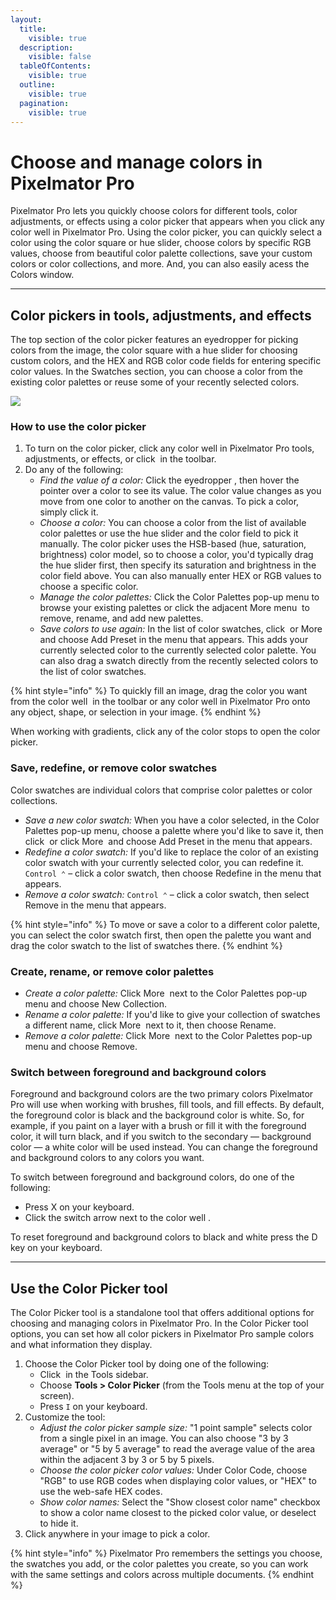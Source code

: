 ```yaml
---
layout:
  title:
    visible: true
  description:
    visible: false
  tableOfContents:
    visible: true
  outline:
    visible: true
  pagination:
    visible: true
---
```


# Choose and manage colors in Pixelmator Pro

Pixelmator Pro lets you quickly choose colors for different tools, color adjustments, or effects using a color picker that appears when you click any color well in Pixelmator Pro. Using the color picker, you can quickly select a color using the color square or hue slider, choose colors by specific RGB values, choose from beautiful color palette collections, save your custom colors or color collections, and more. And, you can also easily acess the Colors window.

***

## Color pickers in tools, adjustments, and effects

The top section of the color picker features an eyedropper for picking colors from the image, the color square with a hue slider for choosing custom colors, and the HEX and RGB color code fields for entering specific color values. In the Swatches section, you can choose a color from the existing color palettes or reuse some of your recently selected colors.

![](https://help.pixelmator.com/pixelmator-pro/3.5/assets/English/1604751877000.png)

### How to use the color picker

1. To turn on the color picker, click any color well in Pixelmator Pro tools, adjustments, or effects, or click <img src="https://help.pixelmator.com/pixelmator-pro/3.5/assets/English/1623920552000.png" alt="" data-size="line"> in the toolbar.
2. Do any of the following:
   * _Find the value of a color:_ Click the eyedropper <img src="https://help.pixelmator.com/pixelmator-pro/3.5/assets/English/1585123131000.png" alt="" data-size="line">, then hover the pointer over a color to see its value. The color value changes as you move from one color to another on the canvas. To pick a color, simply click it.
   * _Choose a color:_ You can choose a color from the list of available color palettes or use the hue slider and the color field to pick it manually. The color picker uses the HSB-based (hue, saturation, brightness) color model, so to choose a color, you'd typically drag the hue slider first, then specify its saturation and brightness in the color field above. You can also manually enter HEX or RGB values to choose a specific color.
   * _Manage the color palettes:_ Click the Color Palettes pop-up menu to browse your existing palettes or click the adjacent More menu <img src="https://help.pixelmator.com/pixelmator-pro/3.5/assets/English/1604752027000.png" alt="" data-size="line"> to remove, rename, and add new palettes.
   * _Save colors to use again:_ In the list of color swatches, click <img src="https://help.pixelmator.com/pixelmator-pro/3.5/assets/English/1579274394000.png" alt="" data-size="line"> or More <img src="https://help.pixelmator.com/pixelmator-pro/3.5/assets/English/1604752027000.png" alt="" data-size="line"> and choose Add Preset in the menu that appears. This adds your currently selected color to the currently selected color palette. You can also drag a swatch directly from the recently selected colors to the list of color swatches.

{% hint style="info" %}
To quickly fill an image, drag the color you want from the color well <img src="https://help.pixelmator.com/pixelmator-pro/3.5/assets/English/1623920552000.png" alt="" data-size="line"> in the toolbar or any color well in Pixelmator Pro onto any object, shape, or selection in your image.
{% endhint %}

When working with gradients, click any of the color stops to open the color picker.

### Save, redefine, or remove color swatches

Color swatches are individual colors that comprise color palettes or color collections.

* _Save a new color swatch:_ When you have a color selected, in the Color Palettes pop-up menu, choose a palette where you'd like to save it, then click <img src="https://help.pixelmator.com/pixelmator-pro/3.5/assets/English/1579274394000.png" alt="" data-size="line"> or click More <img src="https://help.pixelmator.com/pixelmator-pro/3.5/assets/English/1604752027000.png" alt="" data-size="line"> and choose Add Preset in the menu that appears.
* _Redefine a color swatch:_ If you'd like to replace the color of an existing color swatch with your currently selected color, you can redefine it. `Control ⌃` – click a color swatch, then choose Redefine in the menu that appears.
* _Remove a color swatch:_ `Control ⌃` – click a color swatch, then select Remove in the menu that appears.

{% hint style="info" %}
To move or save a color to a different color palette, you can select the color swatch first, then open the palette you want and drag the color swatch to the list of swatches there.
{% endhint %}

### Create, rename, or remove color palettes

* _Create a color palette:_ Click More <img src="https://help.pixelmator.com/pixelmator-pro/3.5/assets/English/1604752027000.png" alt="" data-size="line"> next to the Color Palettes pop-up menu and choose New Collection.
* _Rename a color palette:_ If you'd like to give your collection of swatches a different name, click More <img src="https://help.pixelmator.com/pixelmator-pro/3.5/assets/English/1604752027000.png" alt="" data-size="line"> next to it, then choose Rename.
* _Remove a color palette:_ Click More <img src="https://help.pixelmator.com/pixelmator-pro/3.5/assets/English/1604752027000.png" alt="" data-size="line"> next to the Color Palettes pop-up menu and choose Remove.

### Switch between foreground and background colors

Foreground and background colors are the two primary colors Pixelmator Pro will use when working with brushes, fill tools, and fill effects. By default, the foreground color is black and the background color is white. So, for example, if you paint on a layer with a brush or fill it with the foreground color, it will turn black, and if you switch to the secondary — background color — a white color will be used instead. You can change the foreground and background colors to any colors you want.

To switch between foreground and background colors, do one of the following:

* Press X on your keyboard.
* Click the switch arrow next to the color well <img src="https://help.pixelmator.com/pixelmator-pro/3.5/assets/English/1623920552000.png" alt="" data-size="line">.

To reset foreground and background colors to black and white press the D key on your keyboard.

***

## Use the Color Picker tool

The Color Picker tool is a standalone tool that offers additional options for choosing and managing colors in Pixelmator Pro. In the Color Picker tool options, you can set how all color pickers in Pixelmator Pro sample colors and what information they display.

1. Choose the Color Picker tool by doing one of the following:
   * Click <img src="https://help.pixelmator.com/pixelmator-pro/3.5/assets/English/1585123131000.png" alt="" data-size="line"> in the Tools sidebar.
   * Choose **Tools > Color Picker** (from the Tools menu at the top of your screen).
   * Press `I` on your keyboard.
2. Customize the tool:
   * _Adjust the color picker sample size:_ "1 point sample" selects color from a single pixel in an image. You can also choose "3 by 3 average" or "5 by 5 average" to read the average value of the area within the adjacent 3 by 3 or 5 by 5 pixels.
   * _Choose the color picker color values:_ Under Color Code, choose "RGB" to use RGB codes when displaying color values, or "HEX" to use the web-safe HEX codes.
   * _Show color names:_ Select the "Show closest color name" checkbox to show a color name closest to the picked color value, or deselect to hide it.
3. Click anywhere in your image to pick a color.

{% hint style="info" %}
Pixelmator Pro remembers the settings you choose, the swatches you add, or the color palettes you create, so you can work with the same settings and colors across multiple documents.
{% endhint %}
